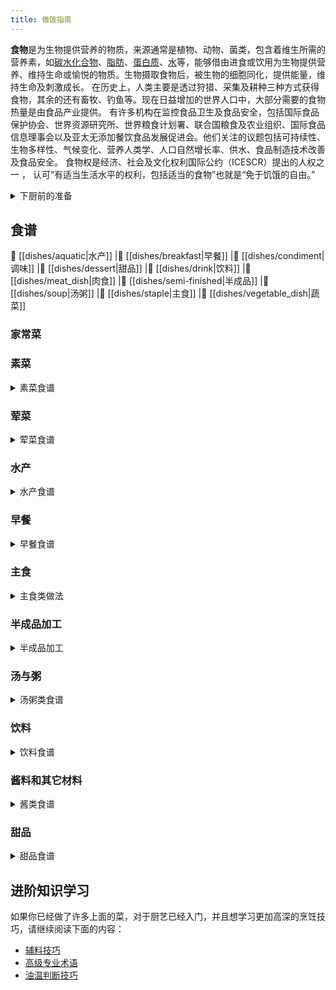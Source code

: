 ```yaml
---
title: 做饭指南
---
```

**食物**是为生物提供营养的物质，来源通常是植物、动物、菌类，包含着维生所需的营养素，如[碳水化合物](https://zh.wikipedia.org/wiki/碳水化合物)、[脂肪](https://zh.wikipedia.org/wiki/脂肪)、[蛋白质](https://zh.wikipedia.org/wiki/蛋白质)、[水](https://zh.wikipedia.org/wiki/水)等，能够借由进食或饮用为生物提供营养、维持生命或愉悦的物质。生物摄取食物后，被生物的细胞同化，提供能量，维持生命及刺激成长。
在历史上，人类主要是透过狩猎、采集及耕种三种方式获得食物，其余的还有畜牧、钓鱼等。现在日益增加的世界人口中，大部分需要的食物热量是由食品产业提供。
有许多机构在监控食品卫生及食品安全，包括国际食品保护协会、世界资源研究所、世界粮食计划署、联合国粮食及农业组织、国际食品信息理事会以及亚太无添加餐饮食品发展促进会。他们关注的议题包括可持续性、生物多样性、气候变化、营养人类学、人口自然增长率、供水、食品制造技术改善及食品安全。
食物权是经济、社会及文化权利国际公约（ICESCR）提出的人权之一  ， 认可“有适当生活水平的权利，包括适当的食物”也就是“免于饥饿的自由。”

<details>
<summary>下厨前的准备</summary>

- [厨房准备](./tips/厨房准备.md)
- [如何选择现在吃什么](./tips/如何选择现在吃什么.md)
- [高压力锅](./tips/learn/高压力锅.md)
- [去腥](./tips/learn/去腥.md)
- [食品安全](./tips/learn/食品安全.md)
- [微波炉](./tips/learn/微波炉.md)
- [学习焯水](./tips/learn/学习焯水.md)
- [学习炒与煎](./tips/learn/学习炒与煎.md)
- [学习凉拌](./tips/learn/学习凉拌.md)
- [学习腌](./tips/learn/学习腌.md)
- [学习蒸](./tips/learn/学习蒸.md)
- [学习煮](./tips/learn/学习煮.md)

</details>

## 食谱

 🍤 [[dishes/aquatic|水产]]
|🍜 [[dishes/breakfast|早餐]]
|🍛 [[dishes/condiment|调味]]
|🧀 [[dishes/dessert|甜品]]
|🥤 [[dishes/drink|饮料]]
|🥩 [[dishes/meat_dish|肉食]]
|🍖 [[dishes/semi-finished|半成品]]
|🥘 [[dishes/soup|汤粥]]
|🍚 [[dishes/staple|主食]]
|🥦 [[dishes/vegetable_dish|蔬菜]]

### 家常菜

### 素菜

<details>
<summary>素菜食谱</summary>

- [拔丝土豆](./dishes/vegetable_dish/拔丝土豆/拔丝土豆.md)
- [白灼菜心](./dishes/vegetable_dish/白灼菜心/白灼菜心.md)
- [包菜炒鸡蛋粉丝](./dishes/vegetable_dish/包菜炒鸡蛋粉丝/包菜炒鸡蛋粉丝.md)
- [菠菜炒鸡蛋](./dishes/vegetable_dish/菠菜炒鸡蛋/菠菜炒鸡蛋.md)
- [炒滑蛋](./dishes/vegetable_dish/炒滑蛋/炒滑蛋.md)
- [炒茄子](./dishes/vegetable_dish/炒茄子.md)
- [炒青菜](./dishes/vegetable_dish/炒青菜.md)
- [葱煎豆腐](./dishes/vegetable_dish/葱煎豆腐.md)
- [脆皮豆腐](./dishes/vegetable_dish/脆皮豆腐.md)
- [地三鲜](./dishes/vegetable_dish/地三鲜.md)
- [干锅花菜](./dishes/vegetable_dish/干锅花菜/干锅花菜.md)
- [蚝油三鲜菇](./dishes/vegetable_dish/蚝油三鲜菇/蚝油三鲜菇.md)
- [蚝油生菜](./dishes/vegetable_dish/蚝油生菜.md)
- [荷兰豆炒腊肠](./dishes/vegetable_dish/荷兰豆炒腊肠/荷兰豆炒腊肠.md)
- [红烧冬瓜](./dishes/vegetable_dish/红烧冬瓜/红烧冬瓜.md)
- [红烧茄子](./dishes/vegetable_dish/红烧茄子.md)
- [虎皮青椒](./dishes/vegetable_dish/虎皮青椒/虎皮青椒.md)
- [话梅煮毛豆](./dishes/vegetable_dish/话梅煮毛豆/话梅煮毛豆.md)
- [鸡蛋羹](./dishes/vegetable_dish/鸡蛋羹/鸡蛋羹.md)
- [微波炉鸡蛋羹](./dishes/vegetable_dish/鸡蛋羹/微波炉鸡蛋羹.md)
- [鸡蛋火腿炒黄瓜](./dishes/vegetable_dish/鸡蛋火腿炒黄瓜.md)
- [茄子炖土豆](./dishes/vegetable_dish/茄子炖土豆.md)
- [茭白炒肉](./dishes/vegetable_dish/茭白炒肉/茭白炒肉.md)
- [椒盐玉米](./dishes/vegetable_dish/椒盐玉米/椒盐玉米.md)
- [金针菇日本豆腐煲](./dishes/vegetable_dish/金针菇日本豆腐煲.md)
- [烤茄子](./dishes/vegetable_dish/烤茄子/烤茄子.md)
- [榄菜肉末四季豆](./dishes/vegetable_dish/榄菜肉末四季豆/榄菜肉末四季豆.md)
- [雷椒皮蛋](./dishes/vegetable_dish/雷椒皮蛋.md)
- [凉拌黄瓜](./dishes/vegetable_dish/凉拌黄瓜.md)
- [凉拌木耳](./dishes/vegetable_dish/凉拌木耳/凉拌木耳.md)
- [凉拌莴笋](./dishes/vegetable_dish/凉拌莴笋/凉拌莴笋.md)
- [凉拌油麦菜](./dishes/vegetable_dish/凉拌油麦菜.md)
- [麻婆豆腐](./dishes/vegetable_dish/麻婆豆腐/麻婆豆腐.md)
- [蒲烧茄子](./dishes/vegetable_dish/蒲烧茄子.md)
- [芹菜拌茶树菇](./dishes/vegetable_dish/芹菜拌茶树菇/芹菜拌茶树菇.md)
- [陕北熬豆角](./dishes/vegetable_dish/陕北熬豆角.md)
- [上汤娃娃菜](./dishes/vegetable_dish/上汤娃娃菜/上汤娃娃菜.md)
- [手撕包菜](./dishes/vegetable_dish/手撕包菜/手撕包菜.md)
- [水油焖蔬菜](./dishes/vegetable_dish/水油焖蔬菜.md)
- [素炒豆角](./dishes/vegetable_dish/素炒豆角.md)
- [酸辣土豆丝](./dishes/vegetable_dish/酸辣土豆丝.md)
- [糖拌西红柿](./dishes/vegetable_dish/糖拌西红柿/糖拌西红柿.md)
- [莴笋叶煎饼](./dishes/vegetable_dish/莴笋叶煎饼/莴笋叶煎饼.md)
- [西红柿炒鸡蛋](./dishes/vegetable_dish/西红柿炒鸡蛋.md)
- [西红柿豆腐汤羹](./dishes/vegetable_dish/西红柿豆腐汤羹/西红柿豆腐汤羹.md)
- [西葫芦炒鸡蛋](./dishes/vegetable_dish/西葫芦炒鸡蛋/西葫芦炒鸡蛋.md)
- [洋葱炒鸡蛋](./dishes/vegetable_dish/洋葱炒鸡蛋/洋葱炒鸡蛋.md)

</details>

### 荤菜

<details>
<summary>荤菜食谱</summary>

- [白菜猪肉炖粉条](./dishes/meat_dish/白菜猪肉炖粉条.md)
- [冬瓜酿肉](./dishes/meat_dish/冬瓜酿肉/冬瓜酿肉.md) ^486409
- [番茄红酱](./dishes/meat_dish/番茄红酱.md)
- [干煸仔鸡](./dishes/meat_dish/干煸仔鸡/干煸仔鸡.md)
- [宫保鸡丁](./dishes/meat_dish/宫保鸡丁/宫保鸡丁.md)
- [咕噜肉](./dishes/meat_dish/咕噜肉.md)
- [黑椒牛柳](./dishes/meat_dish/黑椒牛柳/黑椒牛柳.md)
- [简易红烧肉](./dishes/meat_dish/简易红烧肉/简易红烧肉.md)
- [南派红烧肉](./dishes/meat_dish/南派红烧肉.md)
- [红烧猪蹄](./dishes/meat_dish/红烧猪蹄/红烧猪蹄.md)
- [湖南家常红烧肉](./dishes/meat_dish/湖南家常红烧肉/湖南家常红烧肉.md)
- [黄瓜炒肉](./dishes/meat_dish/黄瓜炒肉.md)
- [黄焖鸡](./dishes/meat_dish/黄焖鸡.md)
- [徽派红烧肉](./dishes/meat_dish/徽派红烧肉/徽派红烧肉.md)
- [回锅肉](./dishes/meat_dish/回锅肉/回锅肉.md)
- [尖椒炒牛肉](./dishes/meat_dish/尖椒炒牛肉.md)
- [姜炒鸡](./dishes/meat_dish/姜炒鸡/姜炒鸡.md)
- [姜葱捞鸡](./dishes/meat_dish/姜葱捞鸡/姜葱捞鸡.md)
- [酱牛肉](./dishes/meat_dish/酱牛肉/酱牛肉.md)
- [酱排骨](./dishes/meat_dish/酱排骨/酱排骨.md)
- [咖喱肥牛](./dishes/meat_dish/咖喱肥牛/咖喱肥牛.md)
- [可乐鸡翅](./dishes/meat_dish/可乐鸡翅.md)
- [口水鸡](./dishes/meat_dish/口水鸡/口水鸡.md)
- [辣椒炒肉](./dishes/meat_dish/辣椒炒肉.md)
- [老式锅包肉](./dishes/meat_dish/老式锅包肉/老式锅包肉.md)
- [冷吃兔](./dishes/meat_dish/冷吃兔.md)
- [荔枝肉](./dishes/meat_dish/荔枝肉/荔枝肉.md)
- [凉拌鸡丝](./dishes/meat_dish/凉拌鸡丝/凉拌鸡丝.md)
- [萝卜炖羊排](./dishes/meat_dish/萝卜炖羊排.md)
- [麻辣香锅](./dishes/meat_dish/麻辣香锅.md)
- [麻婆豆腐](./dishes/meat_dish/麻婆豆腐/麻婆豆腐.md)
- [梅菜扣肉](./dishes/meat_dish/梅菜扣肉/梅菜扣肉.md)
- [啤酒鸭](./dishes/meat_dish/啤酒鸭/啤酒鸭.md)
- [青椒土豆炒肉](./dishes/meat_dish/青椒土豆炒肉/青椒土豆炒肉.md)
- [杀猪菜](./dishes/meat_dish/杀猪菜.md)
- [山西过油肉](./dishes/meat_dish/山西过油肉.md)
- [瘦肉土豆片](./dishes/meat_dish/瘦肉土豆片/瘦肉土豆片.md)
- [水煮牛肉](./dishes/meat_dish/水煮牛肉/水煮牛肉.md)
- [水煮肉片](./dishes/meat_dish/水煮肉片.md)
- [蒜苔炒肉末](./dishes/meat_dish/蒜苔炒肉末.md)
- [台式卤肉饭](./dishes/meat_dish/台式卤肉饭/台式卤肉饭.md)
- [糖醋里脊](./dishes/meat_dish/糖醋里脊.md)
- [糖醋排骨](./dishes/meat_dish/糖醋排骨/糖醋排骨.md)
- [土豆炖排骨](./dishes/meat_dish/土豆炖排骨/土豆炖排骨.md)
- [无骨鸡爪](./dishes/meat_dish/无骨鸡爪/无骨鸡爪.md)
- [西红柿牛腩](./dishes/meat_dish/西红柿牛腩/西红柿牛腩.md)
- [西红柿土豆炖牛肉](./dishes/meat_dish/西红柿土豆炖牛肉/西红柿土豆炖牛肉.md)
- [乡村啤酒鸭](./dishes/meat_dish/乡村啤酒鸭.md)
- [香干芹菜炒肉](./dishes/meat_dish/香干芹菜炒肉/香干芹菜炒肉.md)
- [香干肉丝](./dishes/meat_dish/香干肉丝.md)
- [香菇滑鸡](./dishes/meat_dish/香菇滑鸡/香菇滑鸡.md)
- [香煎五花肉](./dishes/meat_dish/香煎五花肉/香煎五花肉.md)
- [小炒黄牛肉](./dishes/meat_dish/小炒黄牛肉/小炒黄牛肉.md)
- [小炒鸡肝](./dishes/meat_dish/小炒鸡肝/小炒鸡肝.md)
- [小炒肉](./dishes/meat_dish/小炒肉.md)
- [新疆大盘鸡](./dishes/meat_dish/新疆大盘鸡/新疆大盘鸡.md)
- [血浆鸭](./dishes/meat_dish/血浆鸭/血浆鸭.md)
- [羊排焖面](./dishes/meat_dish/羊排焖面/羊排焖面.md)
- [洋葱炒猪肉](./dishes/meat_dish/洋葱炒猪肉.md)
- [鱼香茄子](./dishes/meat_dish/鱼香茄子/鱼香茄子.md)
- [鱼香肉丝](./dishes/meat_dish/鱼香肉丝.md)
- [猪皮冻](./dishes/meat_dish/猪皮冻/猪皮冻.md)
- [猪肉烩酸菜](./dishes/meat_dish/猪肉烩酸菜.md)
- [柱候牛腩](./dishes/meat_dish/柱候牛腩/柱候牛腩.md)
- [孜然牛肉](./dishes/meat_dish/孜然牛肉.md)
- [醉排骨](./dishes/meat_dish/醉排骨/醉排骨.md)

</details>

### 水产

<details>
<summary>水产食谱</summary>

- [白灼虾](./dishes/aquatic/白灼虾/白灼虾.md)
- [鳊鱼炖豆腐](./dishes/aquatic/鳊鱼炖豆腐/鳊鱼炖豆腐.md)
- [蛏抱蛋](./dishes/aquatic/蛏抱蛋/蛏抱蛋.md)
- [葱烧海参](./dishes/aquatic/葱烧海参/葱烧海参.md)
- [葱油桂鱼](./dishes/aquatic/葱油桂鱼/葱油桂鱼.md)
- [干煎阿根廷红虾](./dishes/aquatic/干煎阿根廷红虾/干煎阿根廷红虾.md)
- [红烧鲤鱼](./dishes/aquatic/红烧鲤鱼.md)
- [红烧鱼](./dishes/aquatic/红烧鱼.md)
- [红烧鱼头](./dishes/aquatic/红烧鱼头.md)
- [黄油煎虾](./dishes/aquatic/黄油煎虾/黄油煎虾.md)
- [烤鱼](./dishes/aquatic/混合烤鱼/混合烤鱼.md)
- [咖喱炒蟹](./dishes/aquatic/咖喱炒蟹.md)
- [鲤鱼炖白菜](./dishes/aquatic/鲤鱼炖白菜/鲤鱼炖白菜.md)
- [清蒸鲈鱼](./dishes/aquatic/清蒸鲈鱼/清蒸鲈鱼.md)
- [清蒸生蚝](./dishes/aquatic/清蒸生蚝.md)
- [水煮鱼](./dishes/aquatic/水煮鱼.md)
- [蒜蓉虾](./dishes/aquatic/蒜蓉虾/蒜蓉虾.md)
- [糖醋鲤鱼](./dishes/aquatic/糖醋鲤鱼/糖醋鲤鱼.md)
- [微波葱姜黑鳕鱼](./dishes/aquatic/微波葱姜黑鳕鱼.md)
- [香煎翘嘴鱼](./dishes/aquatic/香煎翘嘴鱼/香煎翘嘴鱼.md)
- [小龙虾](./dishes/aquatic/小龙虾/小龙虾.md)
- [油焖大虾](./dishes/aquatic/油焖大虾/油焖大虾.md)

</details>

### 早餐

<details>
<summary>早餐食谱</summary>

- [茶叶蛋](./dishes/breakfast/茶叶蛋.md)
- [蛋煎糍粑](./dishes/breakfast/蛋煎糍粑.md)
- [桂圆红枣粥](./dishes/breakfast/桂圆红枣粥.md)
- [鸡蛋三明治](./dishes/breakfast/鸡蛋三明治.md)
- [煎饺](./dishes/breakfast/煎饺.md)
- [金枪鱼酱三明治](./dishes/breakfast/金枪鱼酱三明治.md)
- [空气炸锅面包片](./dishes/breakfast/空气炸锅面包片.md)
- [美式炒蛋](./dishes/breakfast/美式炒蛋.md)
- [牛奶燕麦](./dishes/breakfast/牛奶燕麦.md)
- [水煮玉米](./dishes/breakfast/水煮玉米.md)
- [苏格兰蛋](./dishes/breakfast/苏格兰蛋/苏格兰蛋.md)
- [太阳蛋](./dishes/breakfast/太阳蛋.md)
- [溏心蛋](./dishes/breakfast/溏心蛋.md)
- [吐司果酱](./dishes/breakfast/吐司果酱.md)
- [微波炉蛋糕](./dishes/breakfast/微波炉蛋糕.md)
- [燕麦鸡蛋饼](./dishes/breakfast/燕麦鸡蛋饼.md)
- [蒸花卷](./dishes/breakfast/蒸花卷.md)
- [蒸水蛋](./dishes/breakfast/蒸水蛋.md)

</details>

### 主食

<details>
<summary>主食类做法</summary>

- [炒方便面](./dishes/staple/炒方便面.md)
- [炒河粉](./dishes/staple/炒河粉.md)
- [炒凉粉](./dishes/staple/炒凉粉/炒凉粉.md)
- [炒馍](./dishes/staple/炒馍.md)
- [炒年糕](./dishes/staple/炒年糕.md)
- [炒意大利面](./dishes/staple/炒意大利面/炒意大利面.md)
- [蛋炒饭](./dishes/staple/蛋炒饭.md)
- [韩式拌饭](./dishes/staple/韩式拌饭/韩式拌饭.md)
- [河南蒸面条](./dishes/staple/河南蒸面条/河南蒸面条.md)
- [火腿饭团](./dishes/staple/火腿饭团/火腿饭团.md)
- [基础牛奶面包](./dishes/staple/基础牛奶面包/基础牛奶面包.md)
- [茄子肉煎饼](./dishes/staple/茄子肉煎饼/茄子肉煎饼.md)
- [鲣鱼海苔玉米饭](./dishes/staple/鲣鱼海苔玉米饭/鲣鱼海苔玉米饭.md)
- [酱拌荞麦面](./dishes/staple/酱拌荞麦面/酱拌荞麦面.md)
- [空气炸锅照烧鸡饭](./dishes/staple/空气炸锅照烧鸡饭/空气炸锅照烧鸡饭.md)
- [醪糟小汤圆](./dishes/staple/醪糟小汤圆.md)
- [老干妈拌面](./dishes/staple/老干妈拌面.md)
- [老友猪肉粉](./dishes/staple/老友猪肉粉/老友猪肉粉.md)
- [烙饼](./dishes/staple/烙饼/烙饼.md)
- [凉粉](./dishes/staple/凉粉/凉粉.md)
- [麻辣减脂荞麦面](./dishes/staple/麻辣减脂荞麦面.md)
- [麻油拌面](./dishes/staple/麻油拌面.md)
- [电饭煲蒸米饭](./dishes/staple/米饭/电饭煲蒸米饭.md)
- [煮锅蒸米饭](./dishes/staple/米饭/煮锅蒸米饭.md)
- [披萨饼皮](./dishes/staple/披萨饼皮/披萨饼皮.md)
- [热干面](./dishes/staple/热干面.md)
- [日式咖喱饭](./dishes/staple/日式咖喱饭/日式咖喱饭.md)
- [烧饼](./dishes/staple/烧饼/烧饼.md)
- [手工水饺](./dishes/staple/手工水饺.md)
- [酸辣蕨根粉](./dishes/staple/酸辣蕨根粉.md)
- [汤面](./dishes/staple/汤面.md)
- [微波炉腊肠煲仔饭](./dishes/staple/微波炉腊肠煲仔饭/微波炉腊肠煲仔饭.md)
- [西红柿鸡蛋挂面](./dishes/staple/西红柿鸡蛋挂面/西红柿鸡蛋挂面.md)
- [扬州炒饭](./dishes/staple/扬州炒饭/扬州炒饭.md)
- [炸酱面](./dishes/staple/炸酱面.md)
- [蒸卤面](./dishes/staple/蒸卤面.md)
- [中式馅饼](./dishes/staple/中式馅饼/中式馅饼.md)
- [煮泡面加蛋](./dishes/staple/煮泡面加蛋.md)

</details>

### 半成品加工

<details>
<summary>半成品加工</summary>

- [半成品意面](./dishes/semi-finished/半成品意面.md)
- [空气炸锅鸡翅中](./dishes/semi-finished/空气炸锅鸡翅中/空气炸锅鸡翅中.md)
- [空气炸锅羊排](./dishes/semi-finished/空气炸锅羊排/空气炸锅羊排.md)
- [懒人蛋挞](./dishes/semi-finished/懒人蛋挞/懒人蛋挞.md)
- [凉皮](./dishes/semi-finished/凉皮.md)
- [牛油火锅底料](./dishes/semi-finished/牛油火锅底料.md)
- [速冻馄饨](./dishes/semi-finished/速冻馄饨.md)
- [速冻水饺](./dishes/semi-finished/速冻水饺.md)
- [速冻汤圆](./dishes/semi-finished/速冻汤圆/速冻汤圆.md)
- [炸薯条](./dishes/semi-finished/炸薯条/炸薯条.md)

</details>

### 汤与粥

<details>
<summary>汤粥类食谱</summary>

- [昂刺鱼豆腐汤](./dishes/soup/昂刺鱼豆腐汤/昂刺鱼豆腐汤.md)
- [勾芡香菇汤](./dishes/soup/勾芡香菇汤/勾芡香菇汤.md)
- [金针菇汤](./dishes/soup/金针菇汤.md)
- [菌菇炖乳鸽](./dishes/soup/菌菇炖乳鸽/菌菇炖乳鸽.md)
- [罗宋汤](./dishes/soup/罗宋汤.md)
- [米粥](./dishes/soup/米粥.md)
- [皮蛋瘦肉粥](./dishes/soup/皮蛋瘦肉粥.md)
- [生汆丸子汤](./dishes/soup/生汆丸子汤.md)
- [西红柿鸡蛋汤](./dishes/soup/西红柿鸡蛋汤.md)
- [小米粥](./dishes/soup/小米粥.md)
- [银耳莲子粥](./dishes/soup/银耳莲子粥/银耳莲子粥.md)
- [玉米排骨汤](./dishes/soup/玉米排骨汤/玉米排骨汤.md)
- [紫菜蛋花汤](./dishes/soup/紫菜蛋花汤.md)

</details>


### 饮料

<details>
<summary>饮料食谱</summary>

- [耙耙柑茶](./dishes/drink/耙耙柑茶/耙耙柑茶.md)
- [百香果橙子特调](./dishes/drink/百香果橙子特调/百香果橙子特调.md)
- [冰粉](./dishes/drink/冰粉/冰粉.md)
- [金菲士](./dishes/drink/金菲士/金菲士.md)
- [金汤力](./dishes/drink/金汤力/金汤力.md)
- [可乐桶](./dishes/drink/可乐桶.md)
- [奶茶](./dishes/drink/奶茶.md)
- [奇异果菠菜特调](./dishes/drink/奇异果菠菜特调/奇异果菠菜特调.md)
- [酸梅汤](./dishes/drink/酸梅汤/酸梅汤.md)
- [酸梅汤（半成品加工）](./dishes/drink/酸梅汤（半成品加工）.md)
- [泰国手标红茶](./dishes/drink/泰国手标红茶/泰国手标红茶.md)
- [杨枝甘露](./dishes/drink/杨枝甘露.md)
- [长岛冰茶](./dishes/drink/长岛冰茶.md)
- [B52轰炸机](./dishes/drink/B52轰炸机.md)
- [Mojito莫吉托](./dishes/drink/Mojito莫吉托.md)

</details>

### 酱料和其它材料

<details>
<summary>酱类食谱</summary>

- [草莓酱](./dishes/condiment/草莓酱/草莓酱.md)
- [蒜香酱油](./dishes/condiment/蒜香酱油.md)
- [糖醋汁](./dishes/condiment/糖醋汁.md)
- [糖色](./dishes/condiment/糖色.md)
- [油泼辣子](./dishes/condiment/油泼辣子/油泼辣子.md)
- [油酥](./dishes/condiment/油酥.md)
- [炸串酱料](./dishes/condiment/炸串酱料.md)
- [蔗糖糖浆](./dishes/condiment/蔗糖糖浆/蔗糖糖浆.md)

</details>


### 甜品

<details>
<summary>甜品食谱</summary>

- [奥利奥冰淇淋](./dishes/dessert/奥利奥冰淇淋/奥利奥冰淇淋.md)
- [草莓冰淇淋](./dishes/dessert/草莓冰淇淋/草莓冰淇淋.md)
- [反沙芋头](./dishes/dessert/反沙芋头/反沙芋头.md)
- [咖啡椰奶冻](./dishes/dessert/咖啡椰奶冻/咖啡椰奶冻.md)
- [烤蛋挞](./dishes/dessert/烤蛋挞/烤蛋挞.md)
- [魔芋蛋糕](./dishes/dessert/魔芋蛋糕/魔芋蛋糕.md)
- [戚风蛋糕](./dishes/dessert/戚风蛋糕/戚风蛋糕.md)
- [提拉米苏](./dishes/dessert/提拉米苏/提拉米苏.md)
- [雪花酥](./dishes/dessert/雪花酥/雪花酥.md)
- [芋泥雪媚娘](./dishes/dessert/芋泥雪媚娘/芋泥雪媚娘.md)

</details>


## 进阶知识学习

如果你已经做了许多上面的菜，对于厨艺已经入门，并且想学习更加高深的烹饪技巧，请继续阅读下面的内容：

- [辅料技巧](./tips/advanced/辅料技巧.md)
- [高级专业术语](./tips/advanced/高级专业术语.md)
- [油温判断技巧](./tips/advanced/油温判断技巧.md)
